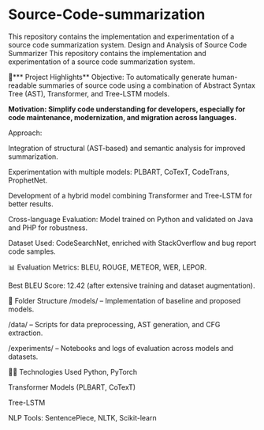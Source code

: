 # Source-Code-summarization
This repository contains the implementation and experimentation of a source code summarization system.
Design and Analysis of Source Code Summarizer
This repository contains the implementation and experimentation of a source code summarization system.

📌*** Project Highlights**
Objective: To automatically generate human-readable summaries of source code using a combination of Abstract Syntax Tree (AST), Transformer, and Tree-LSTM models.

**Motivation: Simplify code understanding for developers, especially for code maintenance, modernization, and migration across languages.**

Approach:

Integration of structural (AST-based) and semantic analysis for improved summarization.

Experimentation with multiple models: PLBART, CoTexT, CodeTrans, ProphetNet.

Development of a hybrid model combining Transformer and Tree-LSTM for better results.

Cross-language Evaluation: Model trained on Python and validated on Java and PHP for robustness.

Dataset Used: CodeSearchNet, enriched with StackOverflow and bug report code samples.

📊 Evaluation
Metrics: BLEU, ROUGE, METEOR, WER, LEPOR.

Best BLEU Score: 12.42 (after extensive training and dataset augmentation).

📁 Folder Structure
/models/ – Implementation of baseline and proposed models.

/data/ – Scripts for data preprocessing, AST generation, and CFG extraction.

/experiments/ – Notebooks and logs of evaluation across models and datasets.

👨‍💻 Technologies Used
Python, PyTorch

Transformer Models (PLBART, CoTexT)

Tree-LSTM

NLP Tools: SentencePiece, NLTK, Scikit-learn
